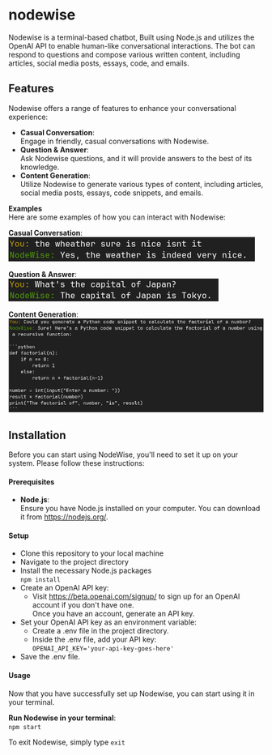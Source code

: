 # nodewise
Nodewise is a terminal-based chatbot, Built using Node.js and utilizes the OpenAI API to enable human-like conversational interactions.  The bot can respond to questions and compose various written content, including articles, social media posts, essays, code, and emails.

## Features
Nodewise offers a range of features to enhance your conversational experience:

* **Casual Conversation**:  
  Engage in friendly, casual conversations with Nodewise.
* **Question & Answer**:  
  Ask Nodewise questions, and it will provide answers to the best of its knowledge.
* **Content Generation**:  
  Utilize Nodewise to generate various types of content, including articles, social media posts, essays, code snippets, and emails.
  
**Examples**  
Here are some examples of how you can interact with Nodewise:

**Casual Conversation**:  
![Chatbot Screenshot](/images/casual_convo.png)

**Question & Answer**:  
![Chatbot Screenshot](/images/question.png)

**Content Generation**:  
![Chatbot Screenshot](/images/code.png)

## Installation
Before you can start using NodeWise, you'll need to set it up on your system. Please follow these instructions:

#### Prerequisites
* **Node.js**:  
Ensure you have Node.js installed on your computer. You can download it from https://nodejs.org/.

#### Setup
* Clone this repository to your local machine
* Navigate to the project directory
* Install the necessary Node.js packages  
  `npm install`
* Create an OpenAI API key:
   * Visit https://beta.openai.com/signup/ to sign up for an OpenAI account if you don't have one.  
     Once you have an account, generate an API key.
* Set your OpenAI API key as an environment variable:
   * Create a .env file in the project directory.
   * Inside the .env file, add your API key:  
   `OPENAI_API_KEY='your-api-key-goes-here'`
* Save the .env file.

#### Usage
Now that you have successfully set up Nodewise, you can start using it in your terminal.

**Run Nodewise in your terminal**:  
`npm start`

To exit Nodewise, simply type `exit`
